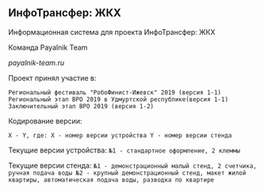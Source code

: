 ## ИнфоТрансфер: ЖКХ

Информационная система для проекта ИнфоТрансфер: ЖКХ

Команда Payalnik Team

_payalnik-team.ru_

Проект принял участие в:

`Региональный фестиваль "РобоФинист-Ижевск" 2019 (версия 1-1)
Региональный этап ВРО 2019 в Удмуртской республике(версия 1-1)
Заключительный этап ВРО 2019 (версия 1-2)`

Кодирование версии:

`X - Y, где:
X - номер версии устройства
Y - номер версии стенда`

Текущие версии устройства:
`№1 - стандартное оформление, 2 клеммы`

Текущие версии стенда:
`№1 - демонстрационный малый стенд, 2 счетчика, ручная подача воды
№2 - крупный демонстрационный стенд, макет жилой квартиры, автоматическая подача воды, разводка по квартире`